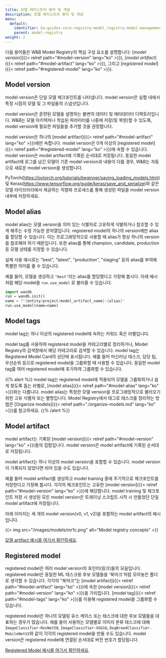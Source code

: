 ```yaml
---
title: 모델 레지스트리 용어 및 개념
description: 모델 레지스트리 용어 및 개념
menu:
  default:
    identifier: ko-guides-core-registry-model_registry-model-management-concepts
    parent: model-registry
weight: 2
---
```


다음 용어들은 W&B Model Registry의 핵심 구성 요소를 설명합니다: [*model version*]({{< relref path="#model-version" lang="ko" >}}), [*model artifact*]({{< relref path="#model-artifact" lang="ko" >}}), 그리고 [*registered model*]({{< relref path="#registered-model" lang="ko" >}}).

## Model version
model version은 단일 모델 체크포인트를 나타냅니다. model version은 실험 내에서 특정 시점의 모델 및 그 파일들의 스냅샷입니다.

model version은 훈련된 모델을 설명하는 불변의 데이터 및 메타데이터 디렉토리입니다. W&B는 모델 아키텍처나 학습된 파라미터를 나중에 저장(및 복원)할 수 있도록, model version에 필요한 파일들을 추가할 것을 권장합니다.

model version은 하나의 [model artifact]({{< relref path="#model-artifact" lang="ko" >}})에만 속합니다. model version은 0개 이상의 [registered model]({{< relref path="#registered-model" lang="ko" >}})에 속할 수 있습니다. model version은 model artifact에 기록된 순서대로 저장됩니다. 동일한 model artifact에 로그를 남긴 모델이 기존 model version과 내용이 다를 경우, W&B는 자동으로 새로운 model version을 생성합니다.

PyTorch(https://pytorch.org/tutorials/beginner/saving_loading_models.html) 및 Keras(https://www.tensorflow.org/guide/keras/save_and_serialize)와 같은 모델 라이브러리에서 제공하는 직렬화 프로세스를 통해 생성된 파일을 model version 내부에 저장하세요.

## Model alias

model alias는 모델 version을 의미 있는 식별자로 고유하게 식별하거나 참조할 수 있게 해주는 수정 가능한 문자열입니다. registered model의 하나의 version에만 alias를 할당할 수 있습니다. 이는 프로그래밍적으로 사용할 때 alias가 항상 하나의 version을 참조해야 하기 때문입니다. 또한 alias를 통해 champion, candidate, production 등 모델 상태를 지정할 수 있습니다.

실제 사용 예시로는 "best", "latest", "production", "staging" 등의 alias를 부여해 특별한 의미를 줄 수 있습니다.

예를 들어, 모델을 생성하고 `"best"`라는 alias를 할당했다고 가정해 봅시다. 아래 예시처럼 해당 model을 `run.use_model` 로 불러올 수 있습니다.

```python
import wandb
run = wandb.init()
name = f"{entity/project/model_artifact_name}:{alias}"
run.use_model(name=name)
```

## Model tags
model tag는 하나 이상의 registered model에 속하는 키워드 혹은 라벨입니다.

model tag를 사용하여 registered model을 카테고리별로 정리하거나, Model Registry의 검색창에서 해당 카테고리로 검색할 수 있습니다. model tag는 Registered Model Card의 상단에 표시됩니다. 예를 들어 머신러닝 태스크, 담당 팀, 우선순위 등으로 registered model을 그룹화할 때 사용할 수 있습니다. 동일한 model tag를 여러 registered model에 추가하여 그룹화할 수 있습니다.

{{% alert %}}
model tag는 registered model에 적용되어 모델을 그룹화하거나 쉽게 찾도록 돕는 라벨로, [model alias]({{< relref path="#model-alias" lang="ko" >}})와는 다릅니다. model alias는 특정한 모델 version을 프로그래밍적으로 불러오기 위한 고유 식별자 또는 별명입니다. Model Registry에서 태그로 태스크를 정리하는 방법은 [Organize models]({{< relref path="./organize-models.md" lang="ko" >}})를 참고하세요.
{{% /alert %}}

## Model artifact
model artifact는 기록된 [model version]({{< relref path="#model-version" lang="ko" >}})들의 집합입니다. model version은 model artifact에 기록된 순서대로 저장됩니다.

model artifact는 하나 이상의 model version을 포함할 수 있습니다. model version이 기록되지 않았다면 비어 있을 수도 있습니다.

예를 들어 model artifact를 생성하고 model training 중에 주기적으로 체크포인트를 저장한다고 가정해 봅시다. 각각의 체크포인트는 고유한 [model version]({{< relref path="#model-version" lang="ko" >}})에 해당합니다. model training 및 체크포인트 저장 시 생성된 모든 model version은 트레이닝 스크립트 시작 시 만들었던 단일 model artifact에 저장됩니다.

아래 이미지는 세 개의 model version(v0, v1, v2)을 포함하는 model artifact의 예시입니다.

{{< img src="/images/models/mr1c.png" alt="Model registry concepts" >}}

[모델 artifact 예시를 여기서 확인하세요](https://wandb.ai/timssweeney/model_management_docs_official_v0/artifacts/model/mnist-zws7gt0n).

## Registered model
registered model은 여러 model version의 포인터(링크)들의 모음입니다. registered model은 동일한 ML 태스크용 후보 모델들을 '북마크'처럼 모아놓은 폴더로 생각할 수 있습니다. 각각의 "북마크"는 [model artifact]({{< relref path="#model-artifact" lang="ko" >}})에 속한 [model version]({{< relref path="#model-version" lang="ko" >}})을 가리킵니다. [model tag]({{< relref path="#model-tags" lang="ko" >}})를 이용해 registered model을 그룹화할 수 있습니다.

registered model은 하나의 모델링 유스 케이스 또는 태스크에 대한 후보 모델들을 대표하는 경우가 많습니다. 예를 들어 사용하는 모델별로 이미지 분류 태스크에 대해 `ImageClassifier-ResNet50`, `ImageClassifier-VGG16`, `DogBreedClassifier-MobileNetV2`와 같이 각각의 registered model을 만들 수도 있습니다. model version은 registered model에 연결된 순서대로 버전 번호가 할당됩니다.

[Registered Model 예시를 여기서 확인하세요](https://wandb.ai/reviewco/registry/model?selectionPath=reviewco%2Fmodel-registry%2FFinetuned-Review-Autocompletion&view=versions).